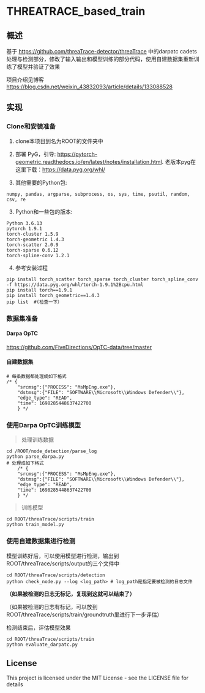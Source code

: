 # THREATRACE_based_train

## 概述

基于 https://github.com/threaTrace-detector/threaTrace 中的darpatc cadets处理与检测部分，修改了输入输出和模型训练的部分代码，使用自建数据集重新训练了模型并验证了效果

项目介绍见博客 https://blog.csdn.net/weixin_43832093/article/details/133088528

## 实现



### Clone和安装准备

  1. clone本项目到名为ROOT的文件夹中

  2. 部署 PyG，引导: https://pytorch-geometric.readthedocs.io/en/latest/notes/installation.html.
老版本pyg在这里下载：https://data.pyg.org/whl/

  4. 其他需要的Python包: 
  
    numpy, pandas, argparse, subprocess, os, sys, time, psutil, random, csv, re
    
  3. Python和一些包的版本: 
  
    Python 3.6.13
    pytorch 1.9.1
    torch-cluster 1.5.9
    torch-geometric 1.4.3
    torch-scatter 2.0.9
    torch-sparse 0.6.12
    torch-spline-conv 1.2.1

  4. 参考安装过程

    pip install torch_scatter torch_sparse torch_cluster torch_spline_conv -f https://data.pyg.org/whl/torch-1.9.1%2Bcpu.html
    pip install torch==1.9.1
    pip install torch_geometric==1.4.3 
    pip list  #(检查一下）
  
### 数据集准备

#### Darpa OpTC

https://github.com/FiveDirections/OpTC-data/tree/master


#### 自建数据集

    # 每条数据都处理成如下格式
    /* {
        "srcmsg":{"PROCESS": "MsMpEng.exe"}, 
        "dstmsg":{"FILE": "SOFTWARE\\Microsoft\\Windows Defender\\"}, 
        "edge_type": "READ", 
        "time": 1698285448637422700
        } */



### 使用Darpa OpTC训练模型

> 处理训练数据
    
    cd /ROOT/node_detection/parse_log
    python parse_darpa.py
    # 处理成如下格式
        /* {
        "srcmsg":{"PROCESS": "MsMpEng.exe"}, 
        "dstmsg":{"FILE": "SOFTWARE\\Microsoft\\Windows Defender\\"}, 
        "edge_type": "READ", 
        "time": 1698285448637422700
        } */

> 训练模型

    cd ROOT/threaTrace/scripts/train
    python train_model.py


### 使用自建数据集进行检测


模型训练好后，可以使用模型进行检测，输出到ROOT/threaTrace/scripts/output的三个文件中

    cd ROOT/threaTrace/scripts/detection
    python check_node.py --log <log_path> # log_path是指定要被检测的日志文件

**（如果被检测的日志无标记，复现到这就可以结束了）**

（如果被检测的日志有标记，可以放到ROOT/threaTrace/scripts/train/groundtruth里进行下一步评估）

检测结束后，评估模型效果

    cd ROOT/threaTrace/scripts/train
    python evaluate_darpatc.py



## License

This project is licensed under the MIT License - see the LICENSE file for details
